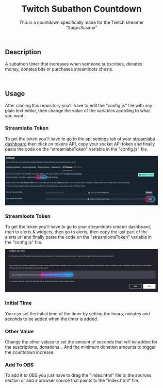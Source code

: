 <h1 align="center">Twitch Subathon Countdown</h1>
<p align="center">This is a countdown specifically made for the Twitch streamer "SugusSusana"</p>
<br/>

<h2>Description</h2>
<p>A subathon timer that increases when someone subscribes, donates money, donates bits or purchases streamloots chests.</p>
<br/>

<h2>Usage</h2>
<p>After cloning this repository you'll have to edit the "config.js" file with any plain text editor, then change the value of the variables acording to what you want:</p>

<h3>Streamlabs Token</h3>
<p>To get the token you'll have to go to the api settings tab of your <a href="https://streamlabs.com/dashboard#/settings/api-settings">streamlabs dashboard</a> then click on tokens API, copy your socket API token and finally paste the code on the "streamlabsToken" variable in the "config.js" file.</p>
<img src="./auth_streamlabs.png">

<h3>Streamloots Token</h3>
<p>To get the token you'll have to go to your streamloots creator dashboard, then to alerts & widgets, then go to alerts, then copy the last part of the alerts url and finally paste the code on the "streamlootsToken" variable in the "config.js" file.</p>
<img src="./auth_streamloots.png">

<h3>Initial Time</h3>
<p>You can set the initial time of the timer by setting the hours, minutes and seconds to be added when the timer is added.</p>

<h3>Other Value</h3>
<p>Change the other values to set the amount of seconds that will be added for the suscriptions, donations... And the minimum donation amounts to trigger the countdown increase.</p>

<h3>Add To OBS</h3>
<p>To add it to OBS you just have to drag the "index.html" file to the sources section or add a browser source that points to the "index.html" file.</p>
